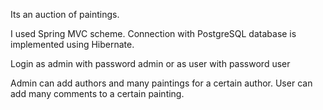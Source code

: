 

Its an auction of paintings.

I used Spring MVC scheme. Connection with PostgreSQL database is implemented using Hibernate.

Login as admin with password admin or as user with password user

Admin can add authors and many paintings for a certain author. User can add many comments to a certain painting.

